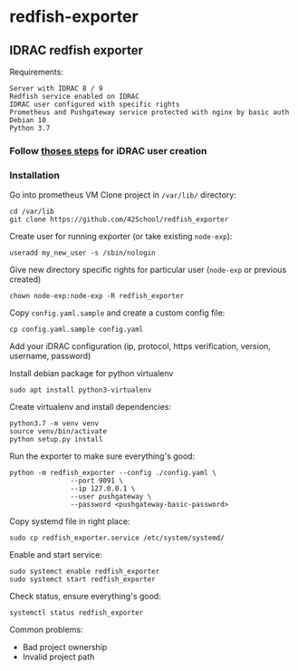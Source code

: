 # redfish-exporter
IDRAC redfish exporter
---

Requirements:
```
Server with IDRAC 8 / 9
Redfish service enabled on IDRAC
IDRAC user configured with specific rights
Prometheus and Pushgateway service protected with nginx by basic auth
Debian 10
Python 3.7
```

### Follow [thoses steps](./IDRAC_USER_CREATION.md) for iDRAC user creation

### Installation
Go into prometheus VM
Clone project in `/var/lib/` directory:
```
cd /var/lib
git clone https://github.com/42School/redfish_exporter
```

Create user for running exporter (or take existing `node-exp`):
```
useradd my_new_user -s /sbin/nologin
```

Give new directory specific rights for particular user (`node-exp` or previous created)
```
chown node-exp:node-exp -R redfish_exporter
```

Copy `config.yaml.sample` and create a custom config file:
```
cp config.yaml.sample config.yaml
```

Add your iDRAC configuration (ip, protocol, https verification, version, username, password)

Install debian package for python virtualenv
```
sudo apt install python3-virtualenv
```

Create virtualenv and install dependencies:
```
python3.7 -m venv venv
source venv/bin/activate
python setup.py install
```

Run the exporter to make sure everything's good:
```
python -m redfish_exporter --config ./config.yaml \
			   --port 9091 \
			   --ip 127.0.0.1 \
			   --user pushgateway \
			   --password <pushgateway-basic-password>
```

Copy systemd file in right place:
```
sudo cp redfish_exporter.service /etc/system/systemd/
```

Enable and start service:
```
sudo systemct enable redfish_exporter
sudo systemct start redfish_exporter
```

Check status, ensure everything's good:
```
systemctl status redfish_exporter
```

Common problems:
- Bad project ownership
- Invalid project path
